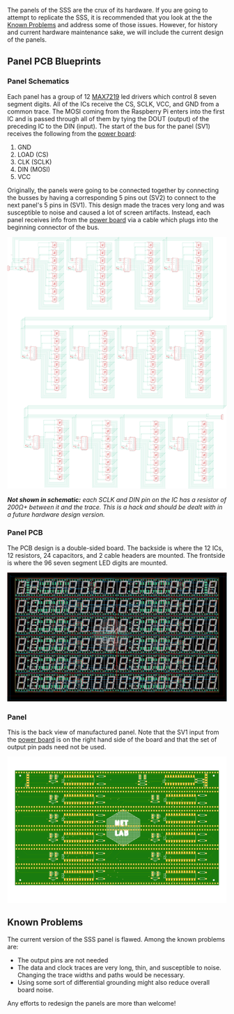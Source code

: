 The panels of the SSS are the crux of its hardware. If you are going to attempt to replicate the SSS, it is recommended that you look at the the [Known Problems](#known-problems) and address some of those issues. However, for history and current hardware maintenance sake, we will include the current design of the panels.

## Panel PCB Blueprints

### Panel Schematics

Each panel has a group of 12 [MAX7219](https://www.maximintegrated.com/en/products/power/display-power-control/MAX7219.html) led drivers which control 8 seven segment digits. All of the ICs receive the CS, SCLK, VCC, and GND from a common trace. The MOSI coming from the Raspberry Pi enters into the first IC and is passed through all of them by tying the DOUT (output) of the preceding IC to the DIN (input). The start of the bus for the panel (SV1) receives the following from the [power board](Power%20Board.md):

1. GND
2. LOAD (CS)
3. CLK (SCLK)
4. DIN (MOSI)
5. VCC

Originally, the panels were going to be connected together by connecting the busses by having a corresponding 5 pins out (SV2) to connect to the next panel's 5 pins in (SV1). This design made the traces very long and was susceptible to noise and caused a lot of screen artifacts. Instead, each panel receives info from the [power board](Power%20Board.md) via a cable which plugs into the beginning connector of the bus.

![panel-sch-sss](../assets/panel-sch-sss.png)

_**Not shown in schematic:** each SCLK and DIN pin on the IC has a resistor of 200Ω+ between it and the trace. This is a hack and should be dealt with in a future hardware design version._

### Panel PCB

The PCB design is a double-sided board. The backside is where the 12 ICs, 12 resistors, 24 capacitors, and 2 cable headers are mounted. The frontside is where the 96 seven segment LED digits are mounted.

![panel-pcb-sss](../assets/panel-pcb-sss.png)

### Panel

This is the back view of manufactured panel. Note that the SV1 input from the [power board](Power%20Board.md) is on the right hand side of the board and that the set of output pin pads need not be used.

![panel-sss](../assets/panel-sss.png)

## Known Problems

The current version of the SSS panel is flawed. Among the known problems are:

 - The output pins are not needed
 - The data and clock traces are very long, thin, and susceptible to noise. Changing the trace widths and paths would be necessary.
 - Using some sort of differential grounding might also reduce overall board noise.

 Any efforts to redesign the panels are more than welcome!
